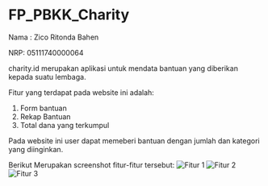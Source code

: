 # FP_PBKK_Charity

Nama : Zico Ritonda Bahen

NRP: 05111740000064

charity.id merupakan aplikasi untuk mendata bantuan yang diberikan kepada suatu lembaga.

Fitur yang terdapat pada website ini adalah:
1. Form bantuan
2. Rekap Bantuan
3. Total dana yang terkumpul

Pada website ini user dapat memeberi bantuan dengan jumlah dan kategori yang diinginkan.
 
Berikut Merupakan screenshot fitur-fitur tersebut:
![Fitur 1](https://github.com/Zicoritonda/FP_PBKK_Charity/sc/sc1.png)
![Fitur 2](https://github.com/Zicoritonda/FP_PBKK_Charity/sc/sc2.png)
![Fitur 3](https://github.com/Zicoritonda/FP_PBKK_Charity/sc/sc3.png)


